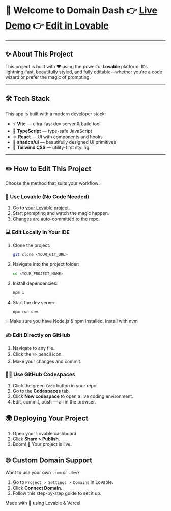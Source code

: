 # 🚀 Welcome to Domain Dash 👉 [Live Demo](https://domain-ideas.vercel.app/) 👉 [Edit in Lovable](https://lovable.dev/projects/cd3d1dee-a38a-40c6-8ef4-11ee1b8d39d6) 

---

## ✨ About This Project
This project is built with ❤️ using the powerful **Lovable** platform. It's lightning-fast, beautifully styled, and fully editable—whether you're a code wizard or prefer the magic of prompting.

---

## 🛠️ Tech Stack
This app is built with a modern developer stack:
- ⚡ **Vite** — ultra-fast dev server & build tool
- 🔡 **TypeScript** — type-safe JavaScript
- ⚛️ **React** — UI with components and hooks
- 🎨 **shadcn/ui** — beautifully designed UI primitives
- 💨 **Tailwind CSS** — utility-first styling

---

## ✏️ How to Edit This Project
Choose the method that suits your workflow:

### 🧠 Use Lovable (No Code Needed)
1. Go to [your Lovable project](https://lovable.dev/projects/cd3d1dee-a38a-40c6-8ef4-11ee1b8d39d6).
2. Start prompting and watch the magic happen.
3. Changes are auto-committed to the repo.

### 💻 Edit Locally in Your IDE
1. Clone the project:
   ```bash
   git clone <YOUR_GIT_URL>
   ```
2. Navigate into the project folder:
   ```bash
   cd <YOUR_PROJECT_NAME>
   ```
3. Install dependencies:
   ```bash
   npm i
   ```
4. Start the dev server:
   ```bash
   npm run dev
   ```

💡 Make sure you have Node.js & npm installed. Install with nvm

### ✍️ Edit Directly on GitHub
1. Navigate to any file.
2. Click the ✏️ pencil icon.
3. Make your changes and commit.

### 🧑‍💻 Use GitHub Codespaces
1. Click the green `Code` button in your repo.
2. Go to the **Codespaces** tab.
3. Click **New codespace** to open a live coding environment.
4. Edit, commit, push — all in the browser.

## 🌍 Deploying Your Project
1. Open your Lovable dashboard.
2. Click **Share > Publish**.
3. Boom! 🚀 Your project is live.

## 🌐 Custom Domain Support
Want to use your own `.com` or `.dev`?
1. Go to `Project > Settings > Domains` in Lovable.
2. Click **Connect Domain**.
3. Follow this step-by-step guide to set it up.

Made with 💙 using Lovable & Vercel
